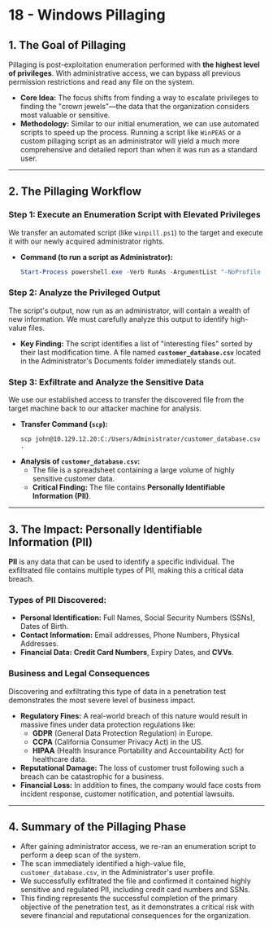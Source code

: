 # 18 - Windows Pillaging


## 1. The Goal of Pillaging

Pillaging is post-exploitation enumeration performed with **the highest level of privileges**. With administrative access, we can bypass all previous permission restrictions and read any file on the system.

*   **Core Idea:** The focus shifts from finding a way to escalate privileges to finding the "crown jewels"—the data that the organization considers most valuable or sensitive.
*   **Methodology:** Similar to our initial enumeration, we can use automated scripts to speed up the process. Running a script like `WinPEAS` or a custom pillaging script as an administrator will yield a much more comprehensive and detailed report than when it was run as a standard user.

---

## 2. The Pillaging Workflow

### Step 1: Execute an Enumeration Script with Elevated Privileges
We transfer an automated script (like `winpill.ps1`) to the target and execute it with our newly acquired administrator rights.

*   **Command (to run a script as Administrator):**
    ```powershell
    Start-Process powershell.exe -Verb RunAs -ArgumentList "-NoProfile -ExecutionPolicy Bypass -File C:\path\to\winpill.ps1"
    ```

### Step 2: Analyze the Privileged Output
The script's output, now run as an administrator, will contain a wealth of new information. We must carefully analyze this output to identify high-value files.

*   **Key Finding:** The script identifies a list of "interesting files" sorted by their last modification time. A file named **`customer_database.csv`** located in the Administrator's Documents folder immediately stands out.

### Step 3: Exfiltrate and Analyze the Sensitive Data
We use our established access to transfer the discovered file from the target machine back to our attacker machine for analysis.

*   **Transfer Command (`scp`):**
    ```shell
    scp john@10.129.12.20:C:/Users/Administrator/customer_database.csv .
    ```
*   **Analysis of `customer_database.csv`:**
    *   The file is a spreadsheet containing a large volume of highly sensitive customer data.
    *   **Critical Finding:** The file contains **Personally Identifiable Information (PII)**.

---

## 3. The Impact: Personally Identifiable Information (PII)

**PII** is any data that can be used to identify a specific individual. The exfiltrated file contains multiple types of PII, making this a critical data breach.

### Types of PII Discovered:
*   **Personal Identification:** Full Names, Social Security Numbers (SSNs), Dates of Birth.
*   **Contact Information:** Email addresses, Phone Numbers, Physical Addresses.
*   **Financial Data:** **Credit Card Numbers**, Expiry Dates, and **CVVs**.

### Business and Legal Consequences
Discovering and exfiltrating this type of data in a penetration test demonstrates the most severe level of business impact.
*   **Regulatory Fines:** A real-world breach of this nature would result in massive fines under data protection regulations like:
    *   **GDPR** (General Data Protection Regulation) in Europe.
    *   **CCPA** (California Consumer Privacy Act) in the US.
    *   **HIPAA** (Health Insurance Portability and Accountability Act) for healthcare data.
*   **Reputational Damage:** The loss of customer trust following such a breach can be catastrophic for a business.
*   **Financial Loss:** In addition to fines, the company would face costs from incident response, customer notification, and potential lawsuits.

---

## 4. Summary of the Pillaging Phase

*   After gaining administrator access, we re-ran an enumeration script to perform a deep scan of the system.
*   The scan immediately identified a high-value file, `customer_database.csv`, in the Administrator's user profile.
*   We successfully exfiltrated the file and confirmed it contained highly sensitive and regulated PII, including credit card numbers and SSNs.
*   This finding represents the successful completion of the primary objective of the penetration test, as it demonstrates a critical risk with severe financial and reputational consequences for the organization.
